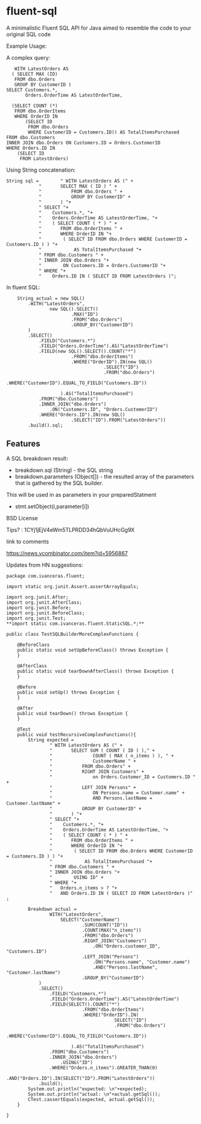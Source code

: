 fluent-sql
==========

A minimalistic Fluent SQL API for Java aimed to resemble the code to your original SQL code

Example Usage: 

  A complex query:
  
	   WITH LatestOrders AS
	  ( SELECT MAX (ID)
	   FROM dbo.Orders
	   GROUP BY CustomerID )
	SELECT Customers.*,
	       Orders.OrderTime AS LatestOrderTime,
	
	  (SELECT COUNT (*)
	   FROM dbo.OrderItems
	   WHERE OrderID IN
	       (SELECT ID
	        FROM dbo.Orders
	        WHERE CustomerID = Customers.ID)) AS TotalItemsPurchased
	FROM dbo.Customers
	INNER JOIN dbo.Orders ON Customers.ID = Orders.CustomerID
	WHERE Orders.ID IN
	    (SELECT ID
	     FROM LatestOrders)
     
Using String concatenation:
  
  	String sql = 		" WITH LatestOrders AS (" +
				"		SELECT MAX ( ID ) " +
				"			FROM dbo.Orders " +
				"			GROUP BY CustomerID" +
				"		) "+
				" SELECT "+
				"    Customers.*, "+
				"    Orders.OrderTime AS LatestOrderTime, "+
				"    ( SELECT COUNT ( * ) " +
				"		FROM dbo.OrderItems " +
				"		WHERE OrderID IN "+
				"        ( SELECT ID FROM dbo.Orders WHERE CustomerID = Customers.ID ) ) "+
				"            AS TotalItemsPurchased "+
				" FROM dbo.Customers " +
				" INNER JOIN dbo.Orders "+
				"        ON Customers.ID = Orders.CustomerID "+
				" WHERE "+
				"    Orders.ID IN ( SELECT ID FROM LatestOrders )";
  
  
In fluent SQL:
  
    	String actual = new SQL()
			.WITH("LatestOrders", 
					new SQL().SELECT()
							.MAX("ID")
							.FROM("dbo.Orders")
							.GROUP_BY("CustomerID")
			)
			.SELECT()
				.FIELD("Customers.*")
				.FIELD("Orders.OrderTime").AS("LatestOrderTime")
				.FIELD(new SQL().SELECT().COUNT("*")
							.FROM("dbo.OrderItems")
							.WHERE("OrderID").IN(new SQL()
										.SELECT("ID")
										.FROM("dbo.Orders")
										.WHERE("CustomerID").EQUAL_TO_FIELD("Customers.ID"))
							
						).AS("TotalItemsPurchased")
				.FROM("dbo.Customers")
				.INNER_JOIN("dbo.Orders")
					.ON("Customers.ID", "Orders.CustomerID")
				.WHERE("Orders.ID").IN(new SQL()
							.SELECT("ID").FROM("LatestOrders"))
			.build().sql;
      
      

Features
--------------

A SQL breakdown result:
 * breakdown.sql (String) - the SQL string
 * breakdown.parameters (Object[]) - the resulted array of the parameters that is gathered by the SQL builder.

This will be used in as parameters in your preparedStatment 
 * stmt.setObject(i,parameter[i])



BSD License

Tips? : 1CYj1jEjV4eWm5TLPRDD34hQbVuUHcGg9X

link to comments

https://news.ycombinator.com/item?id=5956867

Updates from HN suggestions:

	package com.ivanceras.fluent;

	import static org.junit.Assert.assertArrayEquals;

	import org.junit.After;
	import org.junit.AfterClass;
	import org.junit.Before;
	import org.junit.BeforeClass;
	import org.junit.Test;
	**import static com.ivanceras.fluent.StaticSQL.*;**

	public class TestSQLBuilderMoreComplexFunctions {

		@BeforeClass
		public static void setUpBeforeClass() throws Exception {
		}

		@AfterClass
		public static void tearDownAfterClass() throws Exception {
		}

		@Before
		public void setUp() throws Exception {
		}

		@After
		public void tearDown() throws Exception {
		}

		@Test
		public void testRecursiveComplexFunctions(){
			String expected =
					" WITH LatestOrders AS (" +
					"		SELECT SUM ( COUNT ( ID ) )," +
					"				COUNT ( MAX ( n_items ) ), " +
					"				CustomerName " +
					"			FROM dbo.Orders" +
					"			RIGHT JOIN Customers" +
					"				on Orders.Customer_ID = Customers.ID " +
					"			LEFT JOIN Persons" +
					"				ON Persons.name = Customer.name" +
					"				AND Persons.lastName = Customer.lastName" +
					"			GROUP BY CustomerID" +
					"		) "+
					" SELECT "+
					"    Customers.*, "+
					"    Orders.OrderTime AS LatestOrderTime, "+
					"    ( SELECT COUNT ( * ) " +
					"		FROM dbo.OrderItems " +
					"		WHERE OrderID IN "+
					"        ( SELECT ID FROM dbo.Orders WHERE CustomerID = Customers.ID ) ) "+
					"            AS TotalItemsPurchased "+
					" FROM dbo.Customers " +
					" INNER JOIN dbo.Orders "+
					"        USING ID" +
					" WHERE "+
					"	Orders.n_items > ? "+
					"   AND Orders.ID IN ( SELECT ID FROM LatestOrders )" ;
		
			Breakdown actual = 
					WITH("LatestOrders", 
						SELECT("CustomerName")
								.SUM(COUNT("ID"))
								.COUNT(MAX("n_items"))
								.FROM("dbo.Orders")
								.RIGHT_JOIN("Customers")
									.ON("Orders.customer_ID", "Customers.ID")
								.LEFT_JOIN("Persons")
									.ON("Persons.name", "Customer.name")
									.AND("Persons.lastName", "Customer.lastName")
								.GROUP_BY("CustomerID")
				)
				.SELECT()
					.FIELD("Customers.*")
					.FIELD("Orders.OrderTime").AS("LatestOrderTime")
					.FIELD(SELECT().COUNT("*")
								.FROM("dbo.OrderItems")
								.WHERE("OrderID").IN(
											SELECT("ID")
											.FROM("dbo.Orders")
											.WHERE("CustomerID").EQUAL_TO_FIELD("Customers.ID"))
							
							).AS("TotalItemsPurchased")
					.FROM("dbo.Customers")
					.INNER_JOIN("dbo.Orders")
						.USING("ID")
					.WHERE("Orders.n_items").GREATER_THAN(0)
					.AND("Orders.ID").IN(SELECT("ID").FROM("LatestOrders"))
				.build();
			System.out.println("expected: \n"+expected);
			System.out.println("actual: \n"+actual.getSql());
			CTest.cassertEquals(expected, actual.getSql());
		}

	}

